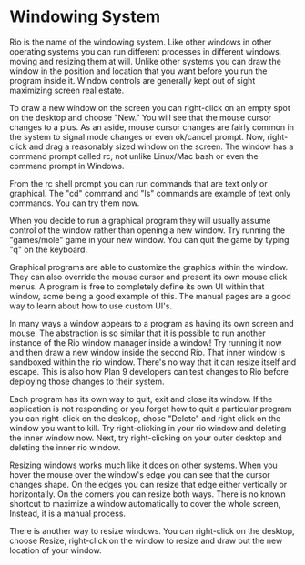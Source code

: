Windowing System
===

Rio is the name of the windowing system. Like other windows in other operating systems you can run different processes in different windows, moving and resizing them at will. Unlike other systems you can draw the window in the position and location that you want before you run the program inside it. Window controls are generally kept out of sight maximizing screen real estate.

To draw a new window on the screen you can right-click on an empty spot on the desktop and choose "New." You will see that the mouse cursor changes to a plus. As an aside, mouse cursor changes are fairly common in the system to signal mode changes or even ok/cancel prompt. Now, right-click and drag a reasonably sized window on the screen. The window has a command prompt called rc, not unlike Linux/Mac bash or even the command prompt in Windows.

From the rc shell prompt you can run commands that are text only or graphical. The "cd" command and "ls" commands are example of text only commands. You can try them now.

When you decide to run a graphical program they will usually assume control of the window rather than opening a new window. Try running the "games/mole" game in your new window. You can quit the game by typing "q" on the keyboard.

Graphical programs are able to customize the graphics within the window. They can also override the mouse cursor and present its own mouse click menus. A program is free to completely define its own UI within that window, acme being a good example of this. The manual pages are a good way to learn about how to use custom UI's.

In many ways a window appears to a program as having its own screen and mouse. The abstraction is so similar that it is possible to run another instance of the Rio window manager inside a window! Try running it now and then draw a new window inside the second Rio. That inner window is sandboxed within the rio window. There's no way that it can resize itself and escape. This is also how Plan 9 developers can test changes to Rio before deploying those changes to their system.

Each program has its own way to quit, exit and close its window. If the application is not responding or you forget how to quit a particular program you can right-click on the desktop, chose "Delete" and right click on the window you want to kill. Try right-clicking in your rio window and deleting the inner window now. Next, try right-clicking on your outer desktop and deleting the inner rio window.

Resizing windows works much like it does on other systems. When you hover the mouse over the window's edge you can see that the cursor changes shape. On the edges you can resize that edge either vertically or horizontally. On the corners you can resize both ways. There is no known shortcut to maximize a window automatically to cover the whole screen, Instead, it is a manual process.

There is another way to resize windows. You can right-click on the desktop, choose Resize, right-click on the window to resize and draw out the new location of your window.

